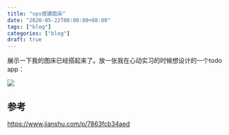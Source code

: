 ```yaml
---
title: "vps搭建图床"
date: "2020-05-22T00:00:00+08:00"
tags: ["blog"]
categories: ["blog"]
draft: true
---
```


展示一下我的图床已经搭起来了。放一张我在心动实习的时候想设计的一个todo app：

![](http://89.33.194.100:8888/images/2020/05/22/image3ae37bde2926cf85.png)

## 参考

https://www.jianshu.com/p/7863fcb34aed